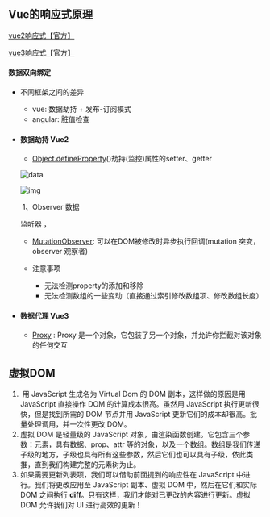 ## Vue的响应式原理

[vue2响应式【官方】](https://cn.vuejs.org/v2/guide/reactivity.html)

[vue3响应式【官方】](https://v3.cn.vuejs.org/guide/reactivity.html#vue-%E5%A6%82%E4%BD%95%E7%9F%A5%E9%81%93%E5%93%AA%E4%BA%9B%E4%BB%A3%E7%A0%81%E5%9C%A8%E6%89%A7%E8%A1%8C)

#### 数据双向绑定

- 不同框架之间的差异

  - vue: 数据劫持 + 发布-订阅模式
  - angular: 脏值检查

- #### 数据劫持 Vue2

  - [Object.defineProperty](https://developer.mozilla.org/zh-CN/docs/Web/JavaScript/Reference/Global_Objects/Object/defineProperty)()劫持(监控)属性的setter、getter

  ![data](https://cn.vuejs.org/images/data.png)

  ![img](https://camo.githubusercontent.com/b449d11965717609db6e1b9b00bacdc466fcabc3/68747470733a2f2f696d61676573323031352e636e626c6f67732e636f6d2f626c6f672f3933343634342f3230313730362f3933343634342d32303137303630353036353035363138342d3330373534373938362e706e67)

  ​	1、Observer 数据

  监听器 ，

  - [MutationObserver](https://developer.mozilla.org/zh-CN/docs/Web/API/MutationObserver/MutationObserver): 可以在DOM被修改时异步执行回调(mutation 突变，observer 观察者)

  - 注意事项
    - 无法检测property的添加和移除
    - 无法检测数组的一些变动（直接通过索引修改数组项、修改数组长度）

- #### 数据代理 Vue3

  - [Proxy](https://developer.mozilla.org/zh-CN/docs/Web/JavaScript/Reference/Global_Objects/Proxy) : Proxy 是一个对象，它包装了另一个对象，并允许你拦截对该对象的任何交互

## 虚拟DOM

1. ​	用 JavaScript 生成名为 Virtual Dom 的 DOM 副本，这样做的原因是用 JavaScript 直接操作 DOM 的计算成本很高。虽然用 JavaScript 执行更新很快，但是找到所需的 DOM 节点并用 JavaScript 更新它们的成本却很高。批量处理调用，并一次性更改 DOM。
2. 虚拟 DOM 是轻量级的 JavaScript 对象，由渲染函数创建。它包含三个参数：元素，具有数据、prop、attr 等的对象，以及一个数组。数组是我们传递子级的地方，子级也具有所有这些参数，然后它们也可以具有子级，依此类推，直到我们构建完整的元素树为止。
3. 如果需要更新列表项，我们可以借助前面提到的响应性在 JavaScript 中进行。我们将更改应用至 JavaScript 副本、虚拟 DOM 中，然后在它们和实际 DOM 之间执行 **diff**。只有这样，我们才能对已更改的内容进行更新。虚拟 DOM 允许我们对 UI 进行高效的更新！

